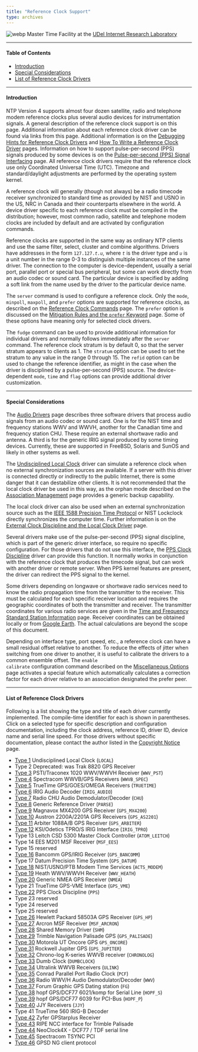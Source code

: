 ```yaml
---
title: "Reference Clock Support"
type: archives
---
```


![webp](/documentation/pic/stack1a.webp) Master Time Facility at the [UDel Internet Research Laboratory](/reflib/lab/)

* * *

#### Table of Contents

*   [Introduction](/documentation/4.2.8-series/refclock/#introduction)
*   [Special Considerations](/documentation/4.2.8-series/refclock/#special-considerations)
*   [List of Reference Clock Drivers](/documentation/4.2.8-series/refclock/#list-of-reference-clock-drivers)

* * *

#### Introduction

NTP Version 4 supports almost four dozen satellite, radio and telephone modem reference clocks plus several audio devices for instrumentation signals. A general description of the reference clock support is on this page. Additional information about each reference clock driver can be found via links from this page. Additional information is on the [Debugging Hints for Reference Clock Drivers](/documentation/4.2.8-series/rdebug/) and [How To Write a Reference Clock Driver](/documentation/4.2.8-series/howto/) pages. Information on how to support pulse-per-second (PPS) signals produced by some devices is on the [Pulse-per-second (PPS) Signal Interfacing](/documentation/4.2.8-series/pps/) page. All reference clock drivers require that the reference clock use only Coordinated Universal Time (UTC). Timezone and standard/daylight adjustments are performed by the operating system kernel.

A reference clock will generally (though not always) be a radio timecode receiver synchronized to standard time as provided by NIST and USNO in the US, NRC in Canada and their counterparts elsewhere in the world. A device driver specific to each reference clock must be compiled in the distribution; however, most common radio, satellite and telephone modem clocks are included by default and are activated by configuration commands.

Reference clocks are supported in the same way as ordinary NTP clients and use the same filter, select, cluster and combine algorithms. Drivers have addresses in the form <code>127.127._t.u_</code>, where <code>_t_</code> is the driver type and <code>_u_</code> is a unit number in the range 0-3 to distinguish multiple instances of the same driver. The connection to the computer is device-dependent, usually a serial port, parallel port or special bus peripheral, but some can work directly from an audio codec or sound card. The particular device is specified by adding a soft link from the name used by the driver to the particular device name.

The <code>server</code> command is used to configure a reference clock. Only the <code>mode</code>, <code>minpoll</code>, <code>maxpoll</code>, and <code>prefer</code> options are supported for reference clocks, as described on the [Reference Clock Commands](/documentation/4.2.8-series/clockopt/) page. The <code>prefer</code> option is discussed on the [Mitigation Rules and the <code>prefer</code> Keyword](/documentation/4.2.8-series/prefer/) page. Some of these options have meaning only for selected clock drivers.

The <code>fudge</code> command can be used to provide additional information for individual drivers and normally follows immediately after the <code>server</code> command. The reference clock stratum is by default 0, so that the server stratum appears to clients as 1. The <code>stratum</code> option can be used to set the stratum to any value in the range 0 through 15. The <code>refid</code> option can be used to change the reference identifier, as might in the case when the driver is disciplined by a pulse-per-second (PPS) source. The device-dependent <code>mode</code>, <code>time</code> and <code>flag</code> options can provide additional driver customization.

* * *

#### Special Considerations

The [Audio Drivers](/documentation/4.2.8-series/audio/) page describes three software drivers that process audio signals from an audio codec or sound card. One is for the NIST time and frequency stations WWV and WWVH, another for the Canadian time and frequency station CHU. These require an external shortwave radio and antenna. A third is for the generic IRIG signal produced by some timing devices. Currently, these are supported in FreeBSD, Solaris and SunOS and likely in other systems as well.

The [Undisciplined Local Clock](/documentation/drivers/driver1/) driver can simulate a reference clock when no external synchronization sources are available. If a server with this driver is connected directly or indirectly to the public Internet, there is some danger that it can destabilize other clients. It is not recommended that the local clock driver be used in this way, as the orphan mode described on the [Association Management](/documentation/4.2.8-series/assoc/) page provides a generic backup capability.

The local clock driver can also be used when an external synchronization source such as the [IEEE 1588 Precision Time Protocol](/reflib/ptp/) or NIST Lockclock directly synchronizes the computer time. Further information is on the [External Clock Discipline and the Local Clock Driver](/documentation/4.2.8-series/extern/) page.

Several drivers make use of the pulse-per-second (PPS) signal discipline, which is part of the generic driver interface, so require no specific configuration. For those drivers that do not use this interface, the [PPS Clock Discipline](/documentation/drivers/driver22/) driver can provide this function. It normally works in conjunction with the reference clock that produces the timecode signal, but can work with another driver or remote server. When PPS kernel features are present, the driver can redirect the PPS signal to the kernel.

Some drivers depending on longwave or shortwave radio services need to know the radio propagation time from the transmitter to the receiver. This must be calculated for each specific receiver location and requires the geographic coordinates of both the transmitter and receiver. The transmitter coordinates for various radio services are given in the [Time and Frequency Standard Station Information](/reflib/qth/) page. Receiver coordinates can be obtained locally or from [Google Earth](https://earth.google.com/web/). The actual calculations are beyond the scope of this document.

Depending on interface type, port speed, etc., a reference clock can have a small residual offset relative to another. To reduce the effects of jitter when switching from one driver to another, it is useful to calibrate the drivers to a common ensemble offset. The <code>enable calibrate</code> configuration command described on the [Miscellaneous Options](/documentation/4.2.8-series/miscopt/) page activates a special feature which automatically calculates a correction factor for each driver relative to an association designated the prefer peer.

* * *

#### List of Reference Clock Drivers

Following is a list showing the type and title of each driver currently implemented. The compile-time identifier for each is shown in parentheses. Click on a selected type for specific description and configuration documentation, including the clock address, reference ID, driver ID, device name and serial line speed. For those drivers without specific documentation, please contact the author listed in the [Copyright Notice](/documentation/4.2.8-series/copyright/) page.

*   [Type 1](/documentation/drivers/driver1/) Undisciplined Local Clock (<code>LOCAL</code>)
*   Type 2 Deprecated: was Trak 8820 GPS Receiver
*   [Type 3](/documentation/drivers/driver3/) PSTI/Traconex 1020 WWV/WWVH Receiver (<code>WWV_PST</code>)
*   [Type 4](/documentation/drivers/driver4/) Spectracom WWVB/GPS Receivers (<code>WWVB_SPEC</code>)
*   [Type 5](/documentation/drivers/driver5/) TrueTime GPS/GOES/OMEGA Receivers (<code>TRUETIME</code>)
*   [Type 6](/documentation/drivers/driver6/) IRIG Audio Decoder (<code>IRIG_AUDIO</code>)
*   [Type 7](/documentation/drivers/driver7/) Radio CHU Audio Demodulator/Decoder (<code>CHU</code>)
*   [Type 8](/documentation/drivers/driver8/) Generic Reference Driver (<code>PARSE</code>)
*   [Type 9](/documentation/drivers/driver9/) Magnavox MX4200 GPS Receiver (<code>GPS_MX4200</code>)
*   [Type 10](/documentation/drivers/driver10/) Austron 2200A/2201A GPS Receivers (<code>GPS_AS2201</code>)
*   [Type 11](/documentation/drivers/driver11/) Arbiter 1088A/B GPS Receiver (<code>GPS_ARBITER</code>)
*   [Type 12](/documentation/drivers/driver12/) KSI/Odetics TPRO/S IRIG Interface (<code>IRIG_TPRO</code>)
*   Type 13 Leitch CSD 5300 Master Clock Controller (<code>ATOM_LEITCH</code>)
*   Type 14 EES M201 MSF Receiver (<code>MSF_EES</code>)
*   Type 15 reserved
*   [Type 16](/documentation/drivers/driver16/) Bancomm GPS/IRIG Receiver (<code>GPS_BANCOMM</code>)
*   Type 17 Datum Precision Time System (<code>GPS_DATUM</code>)
*   [Type 18](/documentation/drivers/driver18/) NIST/USNO/PTB Modem Time Services (<code>ACTS_MODEM</code>)
*   [Type 19](/documentation/drivers/driver19/) Heath WWV/WWVH Receiver (<code>WWV_HEATH</code>)
*   [Type 20](/documentation/drivers/driver20/) Generic NMEA GPS Receiver (<code>NMEA</code>)
*   Type 21 TrueTime GPS-VME Interface (<code>GPS_VME</code>)
*   [Type 22](/documentation/drivers/driver22/) PPS Clock Discipline (<code>PPS</code>)
*   Type 23 reserved
*   Type 24 reserved
*   Type 25 reserved
*   [Type 26](/documentation/drivers/driver26/) Hewlett Packard 58503A GPS Receiver (<code>GPS_HP</code>)
*   [Type 27](/documentation/drivers/driver27/) Arcron MSF Receiver (<code>MSF_ARCRON</code>)
*   [Type 28](/documentation/drivers/driver28/) Shared Memory Driver (<code>SHM</code>)
*   [Type 29](/documentation/drivers/driver29/) Trimble Navigation Palisade GPS (<code>GPS_PALISADE</code>)
*   [Type 30](/documentation/drivers/driver30/) Motorola UT Oncore GPS <code>GPS_ONCORE</code>)
*   [Type 31](/documentation/drivers/driver31/) Rockwell Jupiter GPS (<code>GPS_JUPITER</code>)
*   [Type 32](/documentation/drivers/driver32/) Chrono-log K-series WWVB receiver (<code>CHRONOLOG</code>)
*   [Type 33](/documentation/drivers/driver33/) Dumb Clock (<code>DUMBCLOCK</code>)
*   [Type 34](/documentation/drivers/driver34/) Ultralink WWVB Receivers (<code>ULINK</code>)
*   [Type 35](/documentation/drivers/driver35/) Conrad Parallel Port Radio Clock (<code>PCF</code>)
*   [Type 36](/documentation/drivers/driver36/) Radio WWV/H Audio Demodulator/Decoder (<code>WWV</code>)
*   [Type 37](/documentation/drivers/driver37/) Forum Graphic GPS Dating station (<code>FG</code>)
*   [Type 38](/documentation/drivers/driver38/) hopf GPS/DCF77 6021/komp for Serial Line (<code>HOPF_S</code>)
*   [Type 39](/documentation/drivers/driver39/) hopf GPS/DCF77 6039 for PCI-Bus (<code>HOPF_P</code>)
*   [Type 40](/documentation/drivers/driver40/) JJY Receivers (<code>JJY</code>)
*   Type 41 TrueTime 560 IRIG-B Decoder
*   [Type 42](/documentation/drivers/driver42/) Zyfer GPStarplus Receiver
*   [Type 43](/documentation/drivers/driver43/) RIPE NCC interface for Trimble Palisade
*   [Type 44](/documentation/drivers/driver44/) NeoClock4X - DCF77 / TDF serial line
*   [Type 45](/documentation/drivers/driver45/) Spectracom TSYNC PCI
*   [Type 46](/documentation/drivers/driver46/) GPSD NG client protocol

